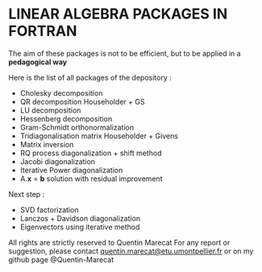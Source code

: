 # LINEAR ALGEBRA PACKAGES IN FORTRAN

The aim of these packages is not to be efficient, but to be applied in a **pedagogical way**

Here is the list of all packages of the depository :
* Cholesky decomposition
* QR decomposition Householder + GS
* LU decomposition
* Hessenberg decomposition
* Gram-Schmidt orthonormalization
* Tridiagonalisation matrix Householder + Givens
* Matrix inversion
* RQ process diagonalization + shift method
* Jacobi diagonalization
* Iterative Power diagonalization
* A.**x** = **b** solution with residual improvement

Next step :
* SVD factorization
* Lanczos + Davidson diagonalization
* Eigenvectors using iterative method

All rights are strictly reserved to Quentin Marecat
For any report or suggestion, please contact quentin.marecat@etu.umontpellier.fr
or on my github page @Quentin-Marecat